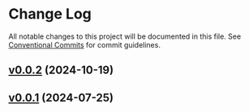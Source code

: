 # Change Log

All notable changes to this project will be documented in this file.
See [Conventional Commits](Https://conventionalcommits.org) for commit guidelines.

<!-- changelog -->

## [v0.0.2](https://github.com/andyl/feedex/compare/v0.0.1...v0.0.2) (2024-10-19)




## [v0.0.1](https://github.com/andyl/feedex/compare/v0.0.1...v0.0.1) (2024-07-25)



